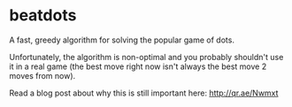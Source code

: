 beatdots
========

A fast, greedy algorithm for solving the popular game of dots.

Unfortunately, the algorithm is non-optimal and you probably shouldn't
use it in a real game (the best move right now isn't always the best move
2 moves from now).

Read a blog post about why this is still important here: http://qr.ae/Nwmxt
